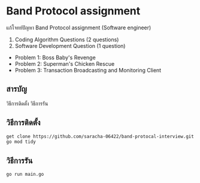 # Band Protocol assignment

แก้โจทย์ปัญหา Band Protocol assignment (Software engineer)
1. Coding Algorithm Questions (2 questions)
2. Software Development Question (1 question)

- Problem 1: Boss Baby's Revenge
- Problem 2: Superman's Chicken Rescue
- Problem 3: Transaction Broadcasting and Monitoring Client

## สารบัญ

วิธีการติดตั้ง
วิธีการรัน

## วิธีการติดตั้ง

```bash
get clone https://github.com/saracha-06422/band-protocal-interview.git
go mod tidy
```
## วิธีการรัน
```bash
go run main.go